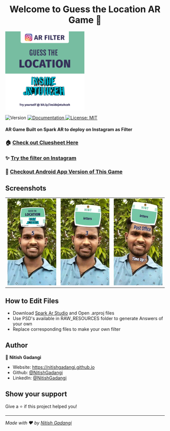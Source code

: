 <h1 align="center">Welcome to Guess the Location AR Game 👋</h1>
<img alt="LOGO" align="center" height="250" src="https://github.com/NitishGadangi/Guess-Location-Inside-Jntuh/blob/master/logo.jpg?raw=true" />
<p>
  <img alt="Version" src="https://img.shields.io/badge/version-1.0-blue.svg?cacheSeconds=2592000" />
  <a href="adsasd" target="_blank">
    <img alt="Documentation" src="https://img.shields.io/badge/documentation-yes-brightgreen.svg" />
  </a>
  <a href="#" target="_blank">
    <img alt="License: MIT" src="https://img.shields.io/badge/License-MIT-yellow.svg" />
  </a>
</p>

#### AR Game Built on Spark AR to deploy on Instagram as Filter

### 🏠 [Check out Cluesheet Here](https://nitishgadangi.github.io/QR_Hunt/)

### ✨ [Try the filter on Instagram](https://www.instagram.com/ar/787048095161541/)

### 📱 [Checkout Android App Version of This Game](https://github.com/NitishGadangi/QR_Hunt)

## Screenshots
<table>
    <tr>
     <td><kbd><img src="./screenshots/one.jpeg"></kbd></td>
     <td><kbd><img src="./screenshots/two.jpeg"></kbd></td>
     <td><kbd><img src="./screenshots/three.jpeg"></kbd></td>
    </tr>
</table>

## How to Edit Files

* Download [Spark Ar Studio]() and Open .arproj files
* Use PSD's available in RAW_RESOURCES folder to generate Answers of your own
* Replace corresponding files to make your own filter


## Author

👤 **Nitish Gadangi**

* Website: https://nitishgadangi.github.io
* Github: [@NitishGadangi](https://github.com/NitishGadangi)
* LinkedIn: [@NitishGadangi](https://linkedin.com/in/NitishGadangi)

## Show your support

Give a ⭐️ if this project helped you!

***
_Made with ❤️ by [Nitish Gadangi](https://nitishgadangi.github.io)_
